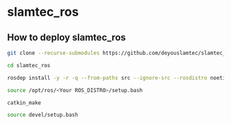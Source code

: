 # slamtec_ros

## How to deploy slamtec_ros

```bash
git clone --recurse-submodules https://github.com/deyouslamtec/slamtec_ros.git

cd slamtec_ros

rosdep install -y -r -q --from-paths src --ignore-src --rosdistro noetic

source /opt/ros/<Your ROS_DISTRO>/setup.bash

catkin_make

source devel/setup.bash
```
